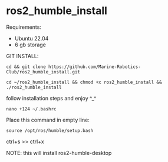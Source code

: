 # ros2_humble_install
Requirements:
- Ubuntu 22.04
- 6 gb storage

GIT INSTALL:
```
cd && git clone https://github.com/Marine-Robotics-Club/ros2_humble_install.git
```
```
cd ~/ros2_humble_install && chmod +x ros2_humble_install && ./ros2_humble_install
```
follow installation steps and enjoy ^_^
```
nano +124 ~/.bashrc
```
Place this command in empty line:
```
source /opt/ros/humble/setup.bash
```
ctrl+s >> ctrl+x

NOTE: this will install ros2-humble-desktop
